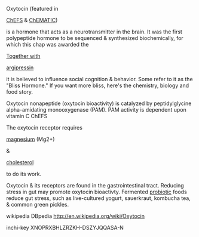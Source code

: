 Oxytocin (featured in 

<a href="
https://wedge.ontomatica.io/ChEFS_-_19-09-06/Wedge?q=facet_ChEBI_R105:81202" title="">ChEFS</a>
&amp; 
<a href="
https://wedge.ontomatica.io/ChEMATIC_-_19-09-06/Wedge?q=facet_MC_06:93000001/facet_MD_06:68254671&group=facet_MC_06" title="">ChEMATIC</a>)

is a hormone that acts as a neurotransmitter in the brain. It was the first polypeptide hormone to be sequenced &amp; synthesized biochemically, for which this chap was awarded the
	<a href="" title="Nobel Prize in Chemistry">

Together with

<a href="https://wedge.ontomatica.io/ChEFS_-_19-09-06/Wedge?q=facet_ChEBI_R105:81204/facet_USES_ECON:8958&group=facet_USES_ECON" title="">argipressin</a>

it is believed to influence social cognition &amp; behavior. Some refer to it as the &quot;Bliss Hormone.&quot; If you want more bliss, here's the chemistry, biology and food story.

Oxytocin nonapeptide (oxytocin bioactivity) is catalyzed by peptidylglycine alpha&#45;amidating monooxygenase (PAM). PAM activity is dependent upon
	vitamin C ChEFS

The oxytocin receptor requires

<a href="https://wedge.ontomatica.io/ChEFS_-_19-09-06/Wedge?q=facet_BIOACTIVE:16522&group=facet_BIOACTIVE" title="">magnesium</a> (Mg2+)

&amp;

<a href="https://wedge.ontomatica.io/ChEFS_-_19-09-06/Wedge?q=facet_NTRNT:8400/Cholesterol&group=facet_NTRNT" title="">cholesterol</a>

to do its work.

Oxytocin &amp; its receptors are found in the gastrointestinal tract. Reducing stress in gut may promote oxytocin bioactivty. Fermented 
<a href="http://en.wikipedia.org/wiki/Probiotic" title="">probiotic</a> foods reduce gut stress, such as live&#45;cultured yogurt, sauerkraut, kombucha tea, &amp; common green pickles.

wikipedia DBpedia
	http://en.wikipedia.org/wiki/Oxytocin

inchi-key
	XNOPRXBHLZRZKH-DSZYJQQASA-N


